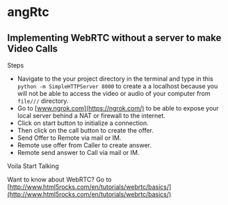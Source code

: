 # angRtc
## Implementing WebRTC without a server to make Video Calls

Steps

- Navigate to the your project directory in the terminal and type in this `python -m SimpleHTTPServer 8000` to create a
a localhost because you will not be able to access the video or audio of your computer from `file///` directory.
- Go to [www.ngrok.com](https://ngrok.com/) to be able to expose your local server behind a NAT or firewall to the internet.
- Click on start button to initialize a connection.
- Then click on the call button to create the offer.
- Send Offer to Remote via mail or IM.
- Remote use offer from Caller to create answer.
- Remote send answer to Call via mail or IM.

Voila Start Talking

Want to know about WebRTC? Go to [http://www.html5rocks.com/en/tutorials/webrtc/basics/](http://www.html5rocks.com/en/tutorials/webrtc/basics/)
